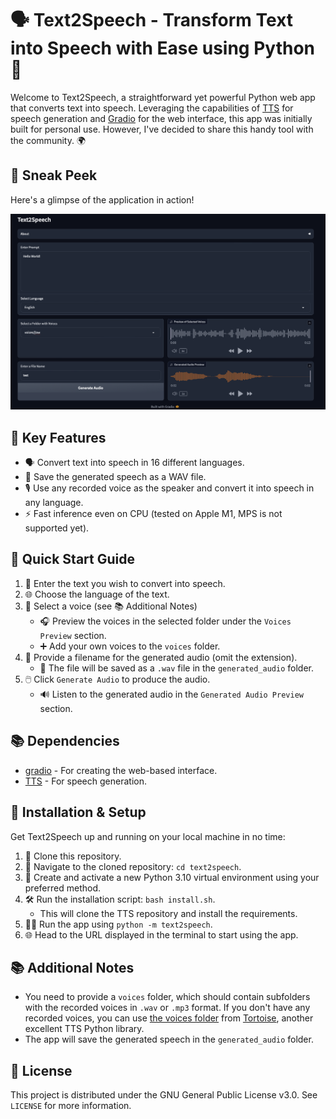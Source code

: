 # 🗣️ Text2Speech - Transform Text into Speech with Ease using Python 🐍

Welcome to Text2Speech, a straightforward yet powerful Python web app that converts text into speech. Leveraging the capabilities of [TTS](https://github.com/coqui-ai/TTS) for speech generation and [Gradio](https://www.gradio.app) for the web interface, this app was initially built for personal use. However, I've decided to share this handy tool with the community. 🌍

## 📸 Sneak Peek

Here's a glimpse of the application in action!

![App Screenshot](assets/screenshot.png)

## 🌟 Key Features

- 🗣️ Convert text into speech in 16 different languages.
- 💾 Save the generated speech as a WAV file.
- 🎙️ Use any recorded voice as the speaker and convert it into speech in any language.
- ⚡ Fast inference even on CPU (tested on Apple M1, MPS is not supported yet).

## 🚀 Quick Start Guide
1. 📝 Enter the text you wish to convert into speech.
2. 🌐 Choose the language of the text.
3. 📂 Select a voice (see 📚 Additional Notes)
    - 🎧 Preview the voices in the selected folder under the `Voices Preview` section.
    - ➕ Add your own voices to the `voices` folder.
4. 📄 Provide a filename for the generated audio (omit the extension).
    - 🎵 The file will be saved as a `.wav` file in the `generated_audio` folder.
5. 🖱️ Click `Generate Audio` to produce the audio.
    - 🔊 Listen to the generated audio in the `Generated Audio Preview` section.

## 📚 Dependencies
- [gradio](https://www.gradio.app) - For creating the web-based interface.
- [TTS](https://github.com/coqui-ai/TTS) - For speech generation.

## 🔧 Installation & Setup

Get Text2Speech up and running on your local machine in no time:

1. 📂 Clone this repository.
2. 🚀 Navigate to the cloned repository: `cd text2speech`.
3. 🌱 Create and activate a new Python 3.10 virtual environment using your preferred method.
4. 🛠️ Run the installation script: `bash install.sh`.
   - This will clone the TTS repository and install the requirements.
5. 🏃‍♀️ Run the app using `python -m text2speech`.
6. 🌐 Head to the URL displayed in the terminal to start using the app.

## 📚 Additional Notes

- You need to provide a `voices` folder, which should contain subfolders with the recorded voices in `.wav` or `.mp3` format. If you don't have any recorded voices, you can use [the voices folder](https://github.com/neonbjb/tortoise-tts/tree/main/tortoise/voices) from [Tortoise](https://github.com/neonbjb/tortoise-tts), another excellent TTS Python library.
- The app will save the generated speech in the `generated_audio` folder.

## 📃 License
This project is distributed under the GNU General Public License v3.0. See `LICENSE` for more information.